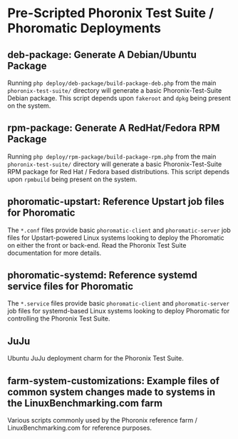 # Pre-Scripted Phoronix Test Suite / Phoromatic Deployments

## deb-package: Generate A Debian/Ubuntu Package

Running `php deploy/deb-package/build-package-deb.php` from the main `phoronix-test-suite/` directory will generate a basic Phoronix-Test-Suite Debian package. This script depends upon `fakeroot` and `dpkg` being present on the system.

## rpm-package: Generate A RedHat/Fedora RPM Package

Running `php deploy/rpm-package/build-package-rpm.php` from the main `phoronix-test-suite/` directory will generate a basic Phoronix-Test-Suite RPM package for Red Hat / Fedora based distributions. This script depends upon `rpmbuild` being present on the system.

## phoromatic-upstart: Reference Upstart job files for Phoromatic

The `*.conf` files provide basic `phoromatic-client` and `phoromatic-server` job files for Upstart-powered Linux systems looking to deploy the Phoromatic on either the front or back-end. Read the Phoronix Test Suite documentation for more details.

## phoromatic-systemd: Reference systemd service files for Phoromatic

The `*.service` files provide basic `phoromatic-client` and `phoromatic-server` job files for systemd-based Linux systems looking to deploy Phoromatic for controlling the Phoronix Test Suite.

## JuJu

Ubuntu JuJu deployment charm for the Phoronix Test Suite.

## farm-system-customizations: Example files of common system changes made to systems in the LinuxBenchmarking.com farm

Various scripts commonly used by the Phoronix reference farm / LinuxBenchmarking.com for reference purposes.
